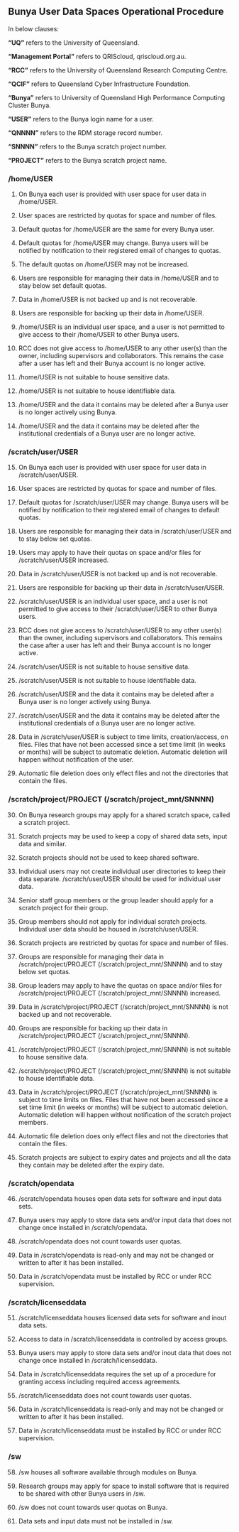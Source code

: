 ## Bunya User Data Spaces Operational Procedure 


In below clauses:   

**“UQ”** refers to the University of Queensland.  

**“Management Portal”** refers to QRIScloud, qriscloud.org.au.   

**“RCC”** refers to the University of Queensland Research Computing Centre.   

**“QCIF”** refers to Queensland Cyber Infrastructure Foundation.   

**“Bunya”** refers to University of Queensland High Performance Computing Cluster Bunya. 

**“USER”** refers to the Bunya login name for a user. 

**“QNNNN”** refers to the RDM storage record number. 

**“SNNNN”** refers to the Bunya scratch project number. 

**“PROJECT”** refers to the Bunya scratch project name. 

 

### /home/USER  

1) On Bunya each user is provided with user space for user data in /home/USER. 

2) User spaces are restricted by quotas for space and number of files. 

3) Default quotas for /home/USER are the same for every Bunya user. 

4) Default quotas for /home/USER may change. Bunya users will be notified by notification to their registered email of changes to quotas. 

5) The default quotas on /home/USER may not be increased. 

6) Users are responsible for managing their data in /home/USER and to stay below set default quotas. 

7) Data in /home/USER is not backed up and is not recoverable. 

8) Users are responsible for backing up their data in /home/USER. 

9) /home/USER is an individual user space, and a user is not permitted to give access to their /home/USER to other Bunya users. 

10) RCC does not give access to /home/USER to any other user(s) than the owner, including supervisors and collaborators. This remains the case after a user has left and their Bunya account is no longer active. 

11) /home/USER is not suitable to house sensitive data. 

12) /home/USER is not suitable to house identifiable data. 

13) /home/USER and the data it contains may be deleted after a Bunya user is no longer actively using Bunya. 

14) /home/USER and the data it contains may be deleted after the institutional credentials of a Bunya user are no longer active. 

 
### /scratch/user/USER 


15) On Bunya each user is provided with user space for user data in /scratch/user/USER. 

16) User spaces are restricted by quotas for space and number of files. 

17) Default quotas for /scratch/user/USER may change. Bunya users will be notified by notification to their registered email of changes to default quotas. 

18) Users are responsible for managing their data in /scratch/user/USER and to stay below set quotas. 

19) Users may apply to have their quotas on space and/or files for /scratch/user/USER increased. 

20) Data in /scratch/user/USER is not backed up and is not recoverable. 

21) Users are responsible for backing up their data in /scratch/user/USER. 

22) /scratch/user/USER is an individual user space, and a user is not permitted to give access to their /scratch/user/USER to other Bunya users. 

23) RCC does not give access to /scratch/user/USER to any other user(s) than the owner, including supervisors and collaborators. This remains the case after a user has left and their Bunya account is no longer active. 

24) /scratch/user/USER is not suitable to house sensitive data. 

25) /scratch/user/USER is not suitable to house identifiable data.   

26) /scratch/user/USER and the data it contains may be deleted after a Bunya user is no longer actively using Bunya. 

27) /scratch/user/USER and the data it contains may be deleted after the institutional credentials of a Bunya user are no longer active. 

28) Data in /scratch/user/USER is subject to time limits, creation/access, on files. Files that have not been accessed since a set time limit (in weeks or months) will be subject to automatic deletion. Automatic deletion will happen without notification of the user. 

29) Automatic file deletion does only effect files and not the directories that contain the files.  


### /scratch/project/PROJECT (/scratch/project_mnt/SNNNN) 


30) On Bunya research groups may apply for a shared scratch space, called a scratch project. 

31) Scratch projects may be used to keep a copy of shared data sets, input data and similar. 

32) Scratch projects should not be used to keep shared software. 

33) Individual users may not create individual user directories to keep their data separate. /scratch/user/USER should be used for individual user data. 

34) Senior staff group members or the group leader should apply for a scratch project for their group. 

35) Group members should not apply for individual scratch projects. Individual user data should be housed in /scratch/user/USER. 

36) Scratch projects are restricted by quotas for space and number of files. 

37) Groups are responsible for managing their data in /scratch/project/PROJECT (/scratch/project_mnt/SNNNN) and to stay below set quotas. 

38) Group leaders may apply to have the quotas on space and/or files for /scratch/project/PROJECT (/scratch/project_mnt/SNNNN) increased. 

39) Data in /scratch/project/PROJECT (/scratch/project_mnt/SNNNN) is not backed up and not recoverable. 

40) Groups are responsible for backing up their data in /scratch/project/PROJECT (/scratch/project_mnt/SNNNN). 

41) /scratch/project/PROJECT (/scratch/project_mnt/SNNNN) is not suitable to house sensitive data. 

42) /scratch/project/PROJECT (/scratch/project_mnt/SNNNN) is not suitable to house identifiable data. 

43) Data in /scratch/project/PROJECT (/scratch/project_mnt/SNNNN) is subject to time limits on files. Files that have not been accessed since a set time limit (in weeks or months) will be subject to automatic deletion. Automatic deletion will happen without notification of the scratch project members. 

44) Automatic file deletion does only effect files and not the directories that contain the files. 

45) Scratch projects are subject to expiry dates and projects and all the data they contain may be deleted after the expiry date. 


### /scratch/opendata 


46) /scratch/opendata houses open data sets for software and input data sets. 

47) Bunya users may apply to store data sets and/or input data that does not change once installed in /scratch/opendata. 

48) /scratch/opendata does not count towards user quotas. 

49) Data in /scratch/opendata is read-only and may not be changed or written to after it has been installed. 

50) Data in /scratch/opendata must be installed by RCC or under RCC supervision. 


### /scratch/licenseddata


51) /scratch/licenseddata houses licensed data sets for software and inout data sets.

52) Access to data in /scratch/licenseddata is controlled by access groups. 

53) Bunya users may apply to store data sets and/or inout data that does not change once installed in /scratch/licenseddata.

54) Data in /scratch/licenseddata requires the set up of a procedure for granting access including required access agreements. 

55) /scratch/licenseddata does not count towards user quotas.

56) Data in /scratch/licenseddata is read-only and may not be changed or written to after it has been installed.

57) Data in /scratch/licenseddata must be installed by RCC or under RCC supervision.


### /sw 


58) /sw houses all software available through modules on Bunya. 

59) Research groups may apply for space to install software that is required to be shared with other Bunya users in /sw. 

60) /sw does not count towards user quotas on Bunya. 

61) Data sets and input data must not be installed in /sw. 